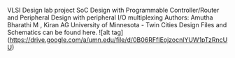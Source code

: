 
VLSI Design lab project
SoC Design with Programmable Controller/Router and Peripheral Design with peripheral I/O multiplexing
Authors: Amutha Bharathi M ,         Kiran AG
University of Minnesota - Twin Cities
Design Files and Schematics can be found here.
![alt tag] (https://drive.google.com/a/umn.edu/file/d/0B06RFfIEojzocnlYUW1pTzRncUU)
